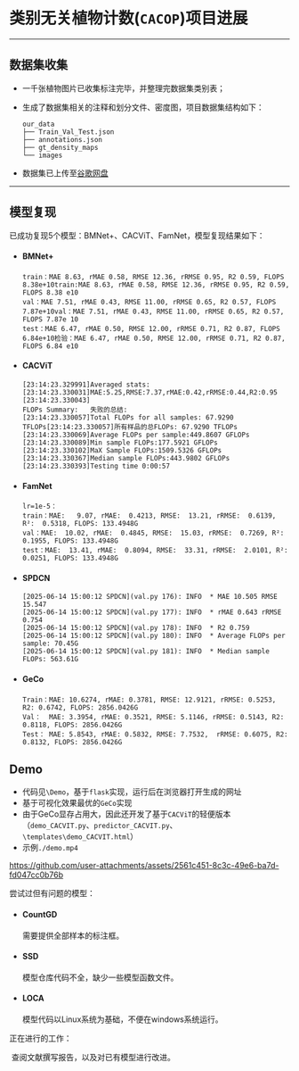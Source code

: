 # 类别无关植物计数(`CACOP`)项目进展

---

## 数据集收集

* 一千张植物图片已收集标注完毕，并整理完数据集类别表；

* 生成了数据集相关的注释和划分文件、密度图，项目数据集结构如下：

  ```
  our_data
  ├── Train_Val_Test.json
  ├── annotations.json
  ├── gt_density_maps
  └── images   
  ```

* 数据集已上传至[谷歌网盘](https://drive.google.com/drive/folders/18QmVV1Yxm3cWzVoxtLsw0fQFtk1zcI8j?usp=sharing)

---

## 模型复现

已成功复现5个模型：BMNet+、CACViT、FamNet，模型复现结果如下：

* #### BMNet+

  ```
  train：MAE 8.63, rMAE 0.58, RMSE 12.36, rRMSE 0.95, R2 0.59, FLOPS 8.38e+10train:MAE 8.63, rMAE 0.58, RMSE 12.36, rRMSE 0.95, R2 0.59, FLOPS 8.38 e10
  val：MAE 7.51, rMAE 0.43, RMSE 11.00, rRMSE 0.65, R2 0.57, FLOPS 7.87e+10val：MAE 7.51, rMAE 0.43, RMSE 11.00, rRMSE 0.65, R2 0.57, FLOPS 7.87e 10
  test：MAE 6.47, rMAE 0.50, RMSE 12.00, rRMSE 0.71, R2 0.87, FLOPS 6.84e+10检验：MAE 6.47, rMAE 0.50, RMSE 12.00, rRMSE 0.71, R2 0.87, FLOPS 6.84 e10
  ```

* #### CACViT

  ```
  [23:14:23.329991]Averaged stats:
  [23:14:23.330031]MAE:5.25,RMSE:7.37,rMAE:0.42,rRMSE:0.44,R2:0.95
  [23:14:23.330043]
  FLOPs Summary:   失败的总结:
  [23:14:23.330057]Total FLOPs for all samples: 67.9290 TFLOPs[23:14:23.330057]所有样品的总FLOPs: 67.9290 TFLOPs
  [23:14:23.330069]Average FLOPs per sample:449.8607 GFLOPs
  [23:14:23.330089]Min sample FLOPs:177.5921 GFLOPs
  [23:14:23.330102]MaX Sample FLOPs:1509.5326 GFLOPs
  [23:14:23.330367]Median sample FLOPs:443.9802 GFLOPs
  [23:14:23.330393]Testing time 0:00:57
  ```

* #### FamNet
  ```
  lr=1e-5：
  train：MAE:   9.07, rMAE:  0.4213, RMSE:  13.21, rRMSE:  0.6139, R²:  0.5318, FLOPS: 133.4948G
  val：MAE:  10.02, rMAE:  0.4845, RMSE:  15.03, rRMSE:  0.7269, R²:  0.1955, FLOPS: 133.4948G
  test：MAE:  13.41, rMAE:  0.8094, RMSE:  33.31, rRMSE:  2.0101, R²:  0.0251, FLOPS: 133.4948G
  ```

* #### SPDCN
  ```
  [2025-06-14 15:00:12 SPDCN](val.py 176): INFO  * MAE 10.505 RMSE 15.547
  [2025-06-14 15:00:12 SPDCN](val.py 177): INFO  * rMAE 0.643 rRMSE 0.754
  [2025-06-14 15:00:12 SPDCN](val.py 178): INFO  * R2 0.759
  [2025-06-14 15:00:12 SPDCN](val.py 180): INFO  * Average FLOPs per sample: 70.45G
  [2025-06-14 15:00:12 SPDCN](val.py 181): INFO  * Median sample FLOPs: 563.61G
  ```
* #### GeCo
  ```
  Train：MAE: 10.6274, rMAE: 0.3781, RMSE: 12.9121, rRMSE: 0.5253, R2: 0.6742, FLOPS: 2856.0426G
  Val：  MAE: 3.3954, rMAE: 0.3521, RMSE: 5.1146, rRMSE: 0.5143, R2: 0.8118, FLOPS: 2856.0426G
  Test： MAE: 5.8543, rMAE: 0.5832, RMSE: 7.7532,  rRMSE: 0.6075, R2: 0.8132, FLOPS: 2856.0426G
  ```

## Demo
  * 代码见`\Demo`，基于`flask`实现，运行后在浏览器打开生成的网址
  * 基于可视化效果最优的`GeCo`实现
  * 由于GeCo显存占用大，因此还开发了基于`CACViT`的轻便版本（`demo_CACVIT.py`、`predictor_CACVIT.py`、`\templates\demo_CACVIT.html`）
  * 示例`./demo.mp4`
    

https://github.com/user-attachments/assets/2561c451-8c3c-49e6-ba7d-fd047cc0b76b



尝试过但有问题的模型：

* #### CountGD

  需要提供全部样本的标注框。

* #### SSD

  模型仓库代码不全，缺少一些模型函数文件。

* #### LOCA

  模型代码以Linux系统为基础，不便在windows系统运行。

正在进行的工作：


​       查阅文献撰写报告，以及对已有模型进行改进。
